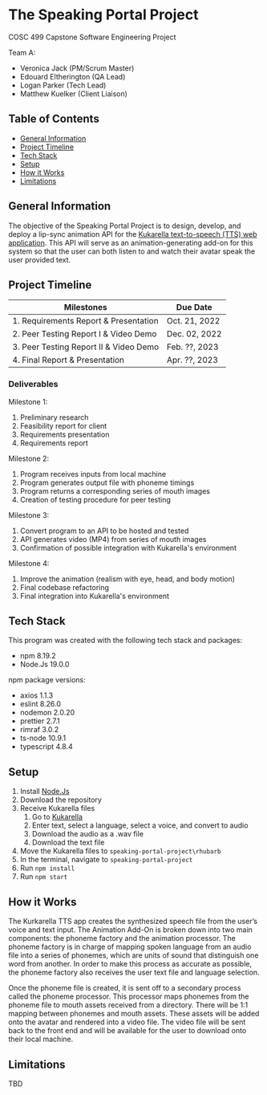 # The Speaking Portal Project

COSC 499 Capstone Software Engineering Project

Team A:

- Veronica Jack (PM/Scrum Master)
- Edouard Eltherington (QA Lead)
- Logan Parker (Tech Lead)
- Matthew Kuelker (Client Liaison)

## Table of Contents

- [General Information](#general-information)
- [Project Timeline](#project-timeline)
- [Tech Stack](#tech-stack)
- [Setup](#setup)
- [How it Works](#how-it-works)
- [Limitations](#limitations)

## General Information

The objective of the Speaking Portal Project is to design, develop, and deploy a lip-sync animation API for the
[Kukarella text-to-speech (TTS) web application](https://www.kukarella.com/). This API will serve as an
animation-generating add-on for this system so that the user can both listen to and watch their avatar speak the user
provided text.

## Project Timeline

| Milestones                             | Due Date      |
|----------------------------------------|---------------|
| 1. Requirements Report & Presentation  | Oct. 21, 2022 |
| 2. Peer Testing Report I & Video Demo  | Dec. 02, 2022 |
| 3. Peer Testing Report II & Video Demo | Feb. ??, 2023 |
| 4. Final Report & Presentation         | Apr. ??, 2023 |

### Deliverables

Milestone 1:

1. Preliminary research
2. Feasibility report for client
3. Requirements presentation
4. Requirements report

Milestone 2:

1. Program receives inputs from local machine
2. Program generates output file with phoneme timings
3. Program returns a corresponding series of mouth images
4. Creation of testing procedure for peer testing

Milestone 3:

1. Convert program to an API to be hosted and tested
2. API generates video (MP4) from series of mouth images
3. Confirmation of possible integration with Kukarella's environment

Milestone 4:

1. Improve the animation (realism with eye, head, and body motion)
2. Final codebase refactoring
3. Final integration into Kukarella's environment

## Tech Stack

This program was created with the following tech stack and packages:

- npm 8.19.2
- Node.Js 19.0.0

npm package versions:

- axios 1.1.3
- eslint 8.26.0
- nodemon 2.0.20
- prettier 2.7.1
- rimraf 3.0.2
- ts-node 10.9.1
- typescript 4.8.4

## Setup

1. Install [Node.Js](https://nodejs.org/en/)
2. Download the repository
3. Receive Kukarella files
    1. Go to [Kukarella](https://www.kukarella.com/)
    2. Enter text, select a language, select a voice, and convert to audio
    3. Download the audio as a .wav file
    4. Download the text file
4. Move the Kukarella files to `speaking-portal-project\rhubarb`
5. In the terminal, navigate to `speaking-portal-project`
6. Run `npm install`
7. Run `npm start`

## How it Works

The Kurkarella TTS app creates the synthesized speech file from the user’s voice and text input. The Animation Add-On
is broken down into two main components: the phoneme factory and the animation processor. The phoneme factory is in
charge of mapping spoken language from an audio file into a series of phonemes, which are units of sound that
distinguish one word from another. In order to make this process as accurate as possible, the phoneme factory also
receives the user text file and language selection.

Once the phoneme file is created, it is sent off to a secondary process called the phoneme processor. This processor
maps phonemes from the phoneme file to mouth assets received from a directory. There will be 1:1 mapping between
phonemes and mouth assets. These assets will be added onto the avatar and rendered into a video file. The video file
will be sent back to the front end and will be available for the user to download onto their local machine.

## Limitations

TBD

